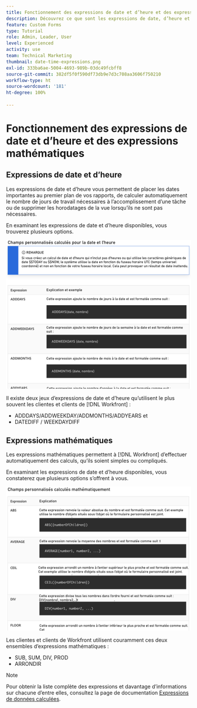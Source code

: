 ```yaml
---
title: Fonctionnement des expressions de date et d’heure et des expressions mathématiques
description: Découvrez ce que sont les expressions de date, d’heure et les expressions mathématiques et celles qui peuvent être utilisées lors de la création de données personnalisées dans Adobe [!UICONTROL Workfront].
feature: Custom Forms
type: Tutorial
role: Admin, Leader, User
level: Experienced
activity: use
team: Technical Marketing
thumbnail: date-time-expressions.png
exl-id: 333ba6ae-5004-4693-989b-03dc49fcbff8
source-git-commit: 382df5f0f590df73db9e7d3c708aa3606f750210
workflow-type: ht
source-wordcount: '181'
ht-degree: 100%

---
```


# Fonctionnement des expressions de date et d’heure et des expressions mathématiques

## Expressions de date et d’heure

Les expressions de date et d’heure vous permettent de placer les dates importantes au premier plan de vos rapports, de calculer automatiquement le nombre de jours de travail nécessaires à l’accomplissement d’une tâche ou de supprimer les horodatages de la vue lorsqu’ils ne sont pas nécessaires.

En examinant les expressions de date et d’heure disponibles, vous trouverez plusieurs options.

![Exemples d’expressions de date et d’heure](assets/datetimeexpressions01.png)

Il existe deux jeux d’expressions de date et d’heure qu’utilisent le plus souvent les clientes et clients de [!DNL Workfront] :

* ADDDAYS/ADDWEEKDAY/ADDMONTHS/ADDYEARS et
* DATEDIFF / WEEKDAYDIFF

## Expressions mathématiques

Les expressions mathématiques permettent à [!DNL Workfront] d’effectuer automatiquement des calculs, qu’ils soient simples ou compliqués.

En examinant les expressions de date et d’heure disponibles, vous constaterez que plusieurs options s’offrent à vous.

![Exemples d’expressions mathématiques](assets/datetimeexpressions02.png)

Les clientes et clients de Workfront utilisent couramment ces deux ensembles d’expressions mathématiques :

* SUB, SUM, DIV, PROD
* ARRONDIR

>[!NOTE]
>
>Pour obtenir la liste complète des expressions et davantage d’informations sur chacune d’entre elles, consultez la page de documentation [Expressions de données calculées](https://experienceleague.adobe.com/fr/docs/workfront/using/reporting/reports/calculated-custom-data/calculated-data-expressions).

